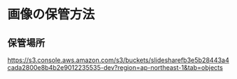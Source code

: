 # 画像の保管方法
## 保管場所
https://s3.console.aws.amazon.com/s3/buckets/slidesharefb3e5b28443a4cada2800e8b4b2e9012235535-dev?region=ap-northeast-1&tab=objects

